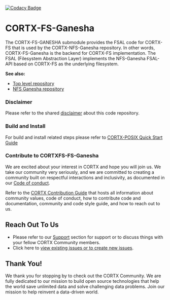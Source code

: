 [![Codacy Badge](https://api.codacy.com/project/badge/Grade/0a902c2fbf9e455f88c61bd0e75fed09)](https://app.codacy.com/gh/Seagate/cortx-fs-ganesha?utm_source=github.com&utm_medium=referral&utm_content=Seagate/cortx-fs-ganesha&utm_campaign=Badge_Grade_Settings)

# CORTX-FS-Ganesha

The CORTX-FS-GANESHA submodule provides the FSAL code for CORTX-FS that is used by the CORTX-NFS-Ganesha repository. In other words, CORTX-FS-Ganesha is the backend for CORTX-FS implementation. The FSAL (Filesystem Abstraction Layer) implements the NFS-Ganesha FSAL-API based on CORTX-FS as the underlying filesystem.

**See also:**

* [Top level repository](https://github.com/Seagate/cortx-posix.git)
* [NFS Ganesha repository](https://github.com/Seagate/nfs-ganesha.git)

### Disclaimer
Please refer to the shared [disclaimer](https://github.com/Seagate/cortx-posix#disclaimer) about this code repository.

### Build and Install
For build and install related steps please refer to [CORTX-POSIX Quick Start Guide](https://github.com/Seagate/cortx-posix/blob/main/doc/CortxPosixQuickStart.md)

### Contribute to CORTXFS-FS-Ganesha

We are excited about your interest in CORTX and hope you will join us. We take our community very seriously, and we are committed to creating a community built on respectful interactions and inclusivity, as documented in our [Code of conduct](CODE_OF_CONDUCT.md).

Refer to the [CORTX Contribution Guide](CONTRIBUTING.md) that hosts all information about community values, code of conduct, how to contribute code and documentation, community and code style guide, and how to reach out to us.

## Reach Out To Us

- Please refer to our [Support](SUPPORT.md) section for support or to discuss things with your fellow CORTX Community members.
- Click here to [view existing issues or to create new issues](https://github.com/Seagate/cortx-posix/issues).

## Thank You!

We thank you for stopping by to check out the CORTX Community. We are fully dedicated to our mission to build open source technologies that help the world save unlimited data and solve challenging data problems. Join our mission to help reinvent a data-driven world.
